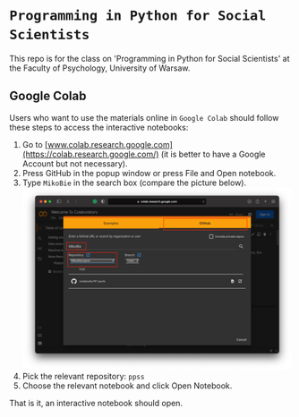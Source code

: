 # `Programming in Python for Social Scientists`

This repo is for the class on 'Programming in Python for Social Scientists' at the Faculty of Psychology, University of Warsaw.

## Google Colab

Users who want to use the materials online in `Google Colab` should follow these steps to access the interactive notebooks:

1. Go to [www.colab.research.google.com](https://colab.research.google.com/) (it is better to have a Google Account but not necessary).
2. Press GitHub in the popup window or press File and Open notebook.
3. Type `MikoBie` in the search box (compare the picture below).
![github](slides/P1/png/colab_notebook.png)
4. Pick the relevant repository: `ppss`
4. Choose the relevant notebook and click Open Notebook.

That is it, an interactive notebook should open.


